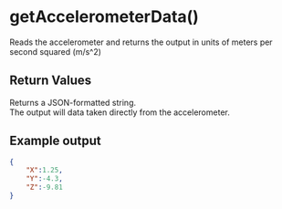 # getAccelerometerData()

Reads the accelerometer and returns the output in units of meters per second squared (m/s^2)

## Return Values

Returns a JSON-formatted string.  
The output will data taken directly from the accelerometer.

## Example output

```json
{
    "X":1.25,
    "Y":-4.3,
    "Z":-9.81
}
```
